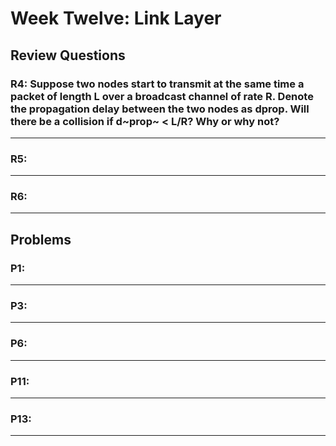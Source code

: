 # Week Twelve: Link Layer

## Review Questions

### R4: Suppose two nodes start to transmit at the same time a packet of length L over a broadcast channel of rate R. Denote the propagation delay between the two nodes as dprop. Will there be a collision if d~prop~ < L/R? Why or why not?

***

### R5: 
***

### R6: 
***

## Problems

### P1: 
***

### P3: 
***

### P6: 
***
### P11: 
***

### P13: 
***
